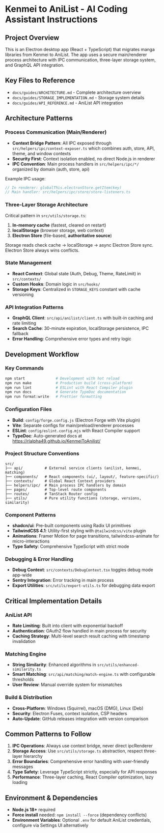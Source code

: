 # Kenmei to AniList - AI Coding Assistant Instructions

## Project Overview

This is an Electron desktop app (React + TypeScript) that migrates manga libraries from Kenmei to AniList. The app uses a secure main/renderer process architecture with IPC communication, three-layer storage system, and GraphQL API integration.

## Key Files to Reference

- `docs/guides/ARCHITECTURE.md` - Complete architecture overview
- `docs/guides/STORAGE_IMPLEMENTATION.md` - Storage system details
- `docs/guides/API_REFERENCE.md` - AniList API integration

## Architecture Patterns

### Process Communication (Main/Renderer)

- **Context Bridge Pattern**: All IPC exposed through `src/helpers/ipc/context-exposer.ts` which combines auth, store, API, theme, and window contexts
- **Security First**: Context isolation enabled, no direct Node.js in renderer
- **IPC Convention**: Main process handlers in `src/helpers/ipc/*/` organized by domain (auth, store, api)

Example IPC usage:

```typescript
// In renderer: globalThis.electronStore.getItem(key)
// Main handler: src/helpers/ipc/store/store-listeners.ts
```

### Three-Layer Storage Architecture

Critical pattern in `src/utils/storage.ts`:

1. **In-memory cache** (fastest, cleared on restart)
2. **localStorage** (browser storage, web context)
3. **Electron Store** (file-based, **authoritative source**)

Storage reads check cache → localStorage → async Electron Store sync. Electron Store always wins conflicts.

### State Management

- **React Context**: Global state (Auth, Debug, Theme, RateLimit) in `src/contexts/`
- **Custom Hooks**: Domain logic in `src/hooks/`
- **Storage Keys**: Centralized in `STORAGE_KEYS` constant with cache versioning

### API Integration Patterns

- **GraphQL Client**: `src/api/anilist/client.ts` with built-in caching and rate limiting
- **Search Cache**: 30-minute expiration, localStorage persistence, IPC fallback
- **Error Handling**: Comprehensive error types and retry logic

## Development Workflow

### Key Commands

```bash
npm start              # Development with hot reload
npm run make           # Production build (cross-platform)
npm run lint           # ESLint with React Compiler plugin
npm run docs           # Generate TypeDoc documentation
npm run format:write   # Prettier formatting
```

### Configuration Files

- **Build**: `config/forge.config.js` (Electron Forge with Vite plugin)
- **Vite**: Separate configs for main/preload/renderer processes
- **ESLint**: `config/eslint.config.mjs` with React Compiler support
- **TypeDoc**: Auto-generated docs at <https://rlalpha49.github.io/KenmeiToAnilist/>

### Project Structure Conventions

```text
src/
├── api/          # External service clients (anilist, kenmei, matching)
├── components/   # React components (ui/, layout/, feature-specific/)
├── contexts/     # Global React Context providers
├── helpers/ipc/  # Main process IPC handlers by domain
├── pages/        # Top-level route components
├── routes/       # TanStack Router config
├── utils/        # Pure utility functions (storage, versions, similarity)
```

### Component Patterns

- **shadcn/ui**: Pre-built components using Radix UI primitives
- **TailwindCSS 4.1**: Utility-first styling with `@tailwindcss/vite` plugin
- **Animations**: Framer Motion for page transitions, tailwindcss-animate for micro-interactions
- **Type Safety**: Comprehensive TypeScript with strict mode

### Debugging & Error Handling

- **Debug Context**: `src/contexts/DebugContext.tsx` toggles debug mode app-wide
- **Sentry Integration**: Error tracking in main process
- **Export Utilities**: `src/utils/export-utils.ts` for debugging data export

## Critical Implementation Details

### AniList API

- **Rate Limiting**: Built into client with exponential backoff
- **Authentication**: OAuth2 flow handled in main process for security
- **Caching Strategy**: Multi-level search result caching with timestamp invalidation

### Matching Engine

- **String Similarity**: Enhanced algorithms in `src/utils/enhanced-similarity.ts`
- **Smart Matching**: `src/api/matching/match-engine.ts` with configurable thresholds
- **User Review**: Manual override system for mismatches

### Build & Distribution

- **Cross-Platform**: Windows (Squirrel), macOS (DMG), Linux (Deb)
- **Security**: Electron Fuses, context isolation, CSP headers
- **Auto-Update**: GitHub releases integration with version comparison

## Common Patterns to Follow

1. **IPC Operations**: Always use context bridge, never direct ipcRenderer
2. **Storage Access**: Use `src/utils/storage.ts` abstraction, respect three-layer hierarchy
3. **Error Boundaries**: Comprehensive error handling with user-friendly messages
4. **Type Safety**: Leverage TypeScript strictly, especially for API responses
5. **Performance**: Three-layer caching, React Compiler optimization, lazy loading

## Environment & Dependencies

- **Node.js 18+** required
- **Force install** needed: `npm install --force` (dependency conflicts)
- **Environment Variables**: Optional `.env` for default AniList credentials, configure via Settings UI alternatively
